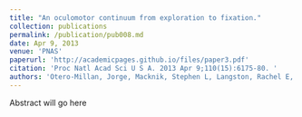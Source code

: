 ```yaml
---
title: "An oculomotor continuum from exploration to fixation."
collection: publications
permalink: /publication/pub008.md
date: Apr 9, 2013
venue: 'PNAS'
paperurl: 'http://academicpages.github.io/files/paper3.pdf'
citation: 'Proc Natl Acad Sci U S A. 2013 Apr 9;110(15):6175-80. '
authors: 'Otero-Millan, Jorge, Macknik, Stephen L, Langston, Rachel E, Martinez-Conde, Susana'
---
```

Abstract will go here

